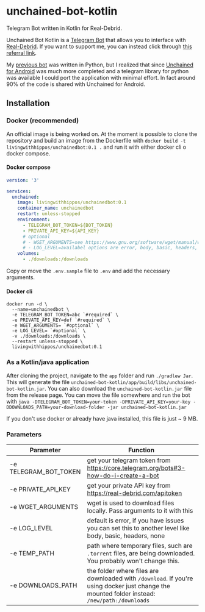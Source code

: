 # unchained-bot-kotlin

Telegram Bot written in Kotlin for Real-Debrid.

Unchained Bot Kotlin is a [Telegram Bot](https://core.telegram.org/bots) that allows you to interface with [Real-Debrid](https://real-debrid.com/). If you want to support me, you can instead click through [this referral link](http://real-debrid.com/?id=78841).

My [previous bot](https://github.com/LivingWithHippos/unchained-bot) was written in Python, but I realized that since [Unchained for Android](https://github.com/LivingWithHippos/unchained-android) was much more completed and a telegram library for python was available I could port the application with minimal effort. In fact around 90% of the code is shared with Unchained for Android.

## Installation

### Docker (recommended)

An official image is being worked on. At the moment is possible to clone the repository and build an image from the Dockerfile with `docker build -t livingwithhippos/unchainedbot:0.1 .` and run it with either docker cli o docker compose.

#### Docker compose

```yaml
version: '3'

services:
  unchained:
    image: livingwithhippos/unchainedbot:0.1
    container_name: unchainedbot
    restart: unless-stopped
    environment:
      - TELEGRAM_BOT_TOKEN=${BOT_TOKEN}
      - PRIVATE_API_KEY=${API_KEY}
      # optional
      # - WGET_ARGUMENTS=see https://www.gnu.org/software/wget/manual/wget.html, default is "--no-verbose"
      # - LOG_LEVEL=availabel options are error, body, basic, headers, none. Default is error
    volumes:
      - ./downloads:/downloads
```

Copy or move the `.env.sample` file to `.env` and add the necessary arguments.

#### Docker cli

```shell
docker run -d \
  --name=unchainedbot \
  -e TELEGRAM_BOT_TOKEN=abc `#required` \
  -e PRIVATE_API_KEY=def `#required` \
  -e WGET_ARGUMENTS= `#optional` \
  -e LOG_LEVEL= `#optional` \
  -v ./downloads:/downloads \
  --restart unless-stopped \
  livingwithhippos/unchainedbot:0.1
```

### As a Kotlin/java application

After cloning the project, navigate to the `app` folder and run `./gradlew Jar`. This will generate the file `unchained-bot-kotlin/app/build/libs/unchained-bot-kotlin.jar`. You can also download the `unchained-bot-kotlin.jar` file from the release page. You can move the file somewhere and run the bot with `java -DTELEGRAM_BOT_TOKEN=your-token -DPRIVATE_API_KEY=your-key -DDOWNLOADS_PATH=your-download-folder -jar unchained-bot-kotlin.jar`

If you don't use docker or already have java installed, this file is just ~ 9 MB.

### Parameters

| Parameter | Function |
|---|---|
| -e TELEGRAM_BOT_TOKEN | get your telegram token from https://core.telegram.org/bots#3-how-do-i-create-a-bot |
| -e PRIVATE_API_KEY | get your private API key from https://real-debrid.com/apitoken |
| -e WGET_ARGUMENTS | wget is used to download files locally. Pass arguments to it with this |
| -e LOG_LEVEL | default is error, if you have issues you can set this to another level like body, basic, headers, none |
| -e TEMP_PATH | path where temporary files, such are `.torrent` files, are being downloaded. You probably won't change this. |
| -e DOWNLOADS_PATH | the folder where files are downloaded with `/download`. If you're using docker just change the mounted folder instead: `/new/path:/downloads` |